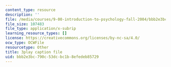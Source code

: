 ```yaml
---
content_type: resource
description: ''
file: /media/courses/9-00-introduction-to-psychology-fall-2004/bbb2e3bc790c53dcbc1b8efedeb85729_10505.vtt
file_size: 107483
file_type: application/x-subrip
learning_resource_types: []
license: https://creativecommons.org/licenses/by-nc-sa/4.0/
ocw_type: OCWFile
resourcetype: Other
title: 3play caption file
uid: bbb2e3bc-790c-53dc-bc1b-8efedeb85729
---
```

